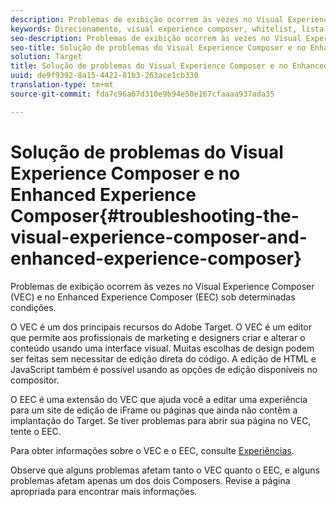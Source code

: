 ```yaml
---
description: Problemas de exibição ocorrem às vezes no Visual Experience Composer (VEC) e no Enhanced Experience Composer (EEC) sob determinadas condições.
keywords: Direcionamento, visual experience composer, whitelist, lista de permissões, enhanced visual experience composer, vec, solucionar problemas do visual experience composer, solução de problemas, eec, enhanced experience composer, tls, tls 1.2
seo-description: Problemas de exibição ocorrem às vezes no Visual Experience Composer (VEC) e no Enhanced Experience Composer (EEC) sob determinadas condições.
seo-title: Solução de problemas do Visual Experience Composer e no Enhanced Experience Composer
solution: Target
title: Solução de problemas do Visual Experience Composer e no Enhanced Experience Composer
uuid: de9f9392-8a15-4422-81b3-263ace1cb330
translation-type: tm+mt
source-git-commit: fda7c96a67d310e9b94e50e167cfaaaa937ada35

---
```



# Solução de problemas do Visual Experience Composer e no Enhanced Experience Composer{#troubleshooting-the-visual-experience-composer-and-enhanced-experience-composer}

Problemas de exibição ocorrem às vezes no Visual Experience Composer (VEC) e no Enhanced Experience Composer (EEC) sob determinadas condições.

O VEC é um dos principais recursos do Adobe Target. O VEC é um editor que permite aos profissionais de marketing e designers criar e alterar o conteúdo usando uma interface visual. Muitas escolhas de design podem ser feitas sem necessitar de edição direta do código. A edição de HTML e JavaScript também é possível usando as opções de edição disponíveis no compositor.

O EEC é uma extensão do VEC que ajuda você a editar uma experiência para um site de edição de iFrame ou páginas que ainda não contêm a implantação do Target. Se tiver problemas para abrir sua página no VEC, tente o EEC.

Para obter informações sobre o VEC e o EEC, consulte [Experiências](../../../c-experiences/experiences.md#concept_A2E10F6AFB3D4AEAB6951EE14688848D).

Observe que alguns problemas afetam tanto o VEC quanto o EEC, e alguns problemas afetam apenas um dos dois Composers. Revise a página apropriada para encontrar mais informações.
